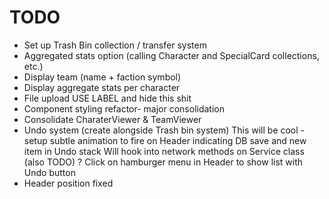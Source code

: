 # TODO

- Set up Trash Bin collection / transfer system
- Aggregated stats option (calling Character and SpecialCard collections, etc.)
- Display team (name + faction symbol)
- Display aggregate stats per character
- File upload USE LABEL and hide this shit
- Component styling refactor- major consolidation
- Consolidate CharaterViewer & TeamViewer
- Undo system (create alongside Trash bin system)
This will be cool - setup subtle animation to fire on Header indicating DB save and new item in Undo stack
Will hook into network methods on Service class (also TODO)
? Click on hamburger menu in Header to show list with Undo button
- Header position fixed